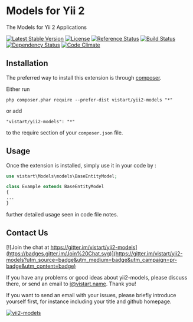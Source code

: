 Models for Yii 2
================
The Models for Yii 2 Applications

[![Latest Stable Version](https://poser.pugx.org/vistart/yii2-models/v/stable.png)](https://packagist.org/packages/vistart/yii2-models)
[![License](https://poser.pugx.org/vistart/yii2-models/license)](https://packagist.org/packages/vistart/yii2-models)
[![Reference Status](https://www.versioneye.com/php/vistart:yii2-models/reference_badge.svg)](https://www.versioneye.com/php/vistart:yii2-models/references)
[![Build Status](https://img.shields.io/travis/vistart/yii2-models.svg)](http://travis-ci.org/vistart/yii2-models)
[![Dependency Status](https://www.versioneye.com/php/vistart:yii2-models/dev-master/badge.png)](https://www.versioneye.com/php/vistart:yii2-models/dev-master)
[![Code Climate](https://img.shields.io/codeclimate/github/vistart/yii2-models.svg)](https://codeclimate.com/github/vistart/yii2-models)

Installation
------------

The preferred way to install this extension is through [composer](http://getcomposer.org/download/).

Either run

```
php composer.phar require --prefer-dist vistart/yii2-models "*"
```

or add

```
"vistart/yii2-models": "*"
```

to the require section of your `composer.json` file.


Usage
-----

Once the extension is installed, simply use it in your code by  :

```php
use vistart\Models\models\BaseEntityModel;

class Example extends BaseEntityModel
{
...
}
```

further detailed usage seen in code file notes.

Contact Us
----------

[![Join the chat at https://gitter.im/vistart/yii2-models](https://badges.gitter.im/Join%20Chat.svg)](https://gitter.im/vistart/yii2-models?utm_source=badge&utm_medium=badge&utm_campaign=pr-badge&utm_content=badge)

If you have any problems or good ideas about yii2-models, please discuss there, or send an email to i@vistart.name. Thank you!

If you want to send an email with your issues, please briefly introduce yourself first, for instance including your title and github homepage.

[![yii2-models](https://img.shields.io/badge/Powered_by-vistart-green.svg?style=flat)](https://vistart.name)